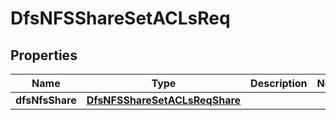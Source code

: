 # DfsNFSShareSetACLsReq

## Properties
Name | Type | Description | Notes
------------ | ------------- | ------------- | -------------
**dfsNfsShare** | [**DfsNFSShareSetACLsReqShare**](DfsNFSShareSetACLsReqShare.md) |  | 
